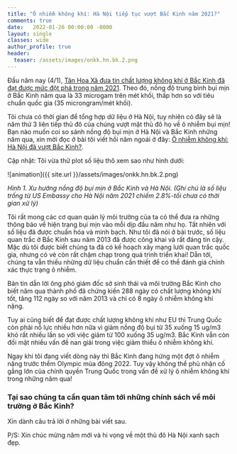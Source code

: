 ```yaml
---
title: "Ô nhiễm không khí: Hà Nội tiếp tục vượt Bắc Kinh năm 2021?"
comments: true
date:   2022-01-26 00:00:00 -0000
layout: single
classes: wide
author_profile: true
header:
  teaser: /assets/images/onkk.hn.bk.2.png
---
```


Đầu năm nay (4/1), [Tân Hoa Xã đưa tin chất lượng không khí ở Bắc Kinh đã đạt được mức đột phá trong năm 2021](http://www.xinhuanet.com/english/20220104/c5a0b79377684910ad50c5dc83db860c/c.html#:~:text=The%20city's%20average%20concentration%20of,bureau%2C%20told%20a%20press%20briefing.).
Theo đó, nồng độ trung bình bụi mịn ở Bắc Kinh năm qua là 33 microgam trên mét khối, thấp hơn so với tiêu chuẩn quốc gia (35 microngram/mét khối). 

Tôi chưa có thời gian để tổng hợp dữ liệu ở Hà Nội, tuy nhiên có đây sẽ là năm thứ 3 liên tiếp thủ đô của chúng vượt mặt thủ đô họ về ô nhiễm bụi mịn! Bạn nào muốn coi so sánh nồng độ bụi mịn ở Hà Nội và Bắc Kinh những năm qua, xin mời đọc ở bài tôi viết hồi năm ngoái ở đây: [Ô nhiễm không khí: Hà Nội đã vượt Bắc Kinh?](https://tuanvvu.github.io/onkk/2021-03-05-hanoi-backinh/).

Cập nhật: Tôi vừa thử plot số liệu thô xem sao như hình dưới:

![animation]({{ site.url }}/assets/images/onkk.hn.bk.2.png)

*Hình 1. Xu hướng nồng độ bụi mịn ở Bắc Kinh và Hà Nội. (Ghí chú là số liệu trống từ US Embassy cho Hà Nội năm 2021 chiếm 2.8%-tối chưa có thời gian xử lý)*

Tôi rất mong các cơ quan quản lý môi trường của ta có thể đưa ra những thông báo về hiện trạng bụi mịn vào mỗi dịp đầu năm như họ.
Tất nhiên với số liệu đã được chuẩn hóa và minh bạch. Như tôi đã nói ở bài trước, số liệu quan trắc ở Bắc Kinh sau năm 2013 đã được công khai và rất đáng tin cậy. Mặc dù tôi được biết chúng ta đã có kế hoạch xây mạng lưới quan trắc quốc gia, nhưng có vẻ còn rất chậm chạp trong quá trình triển khai! Dẫn tới, chúng ta vẫn thiếu những dữ liệu chuẩn cần thiết để có thể đánh giá chính xác thực trạng ô nhiễm.

Bản tin dẫn lời ông phó giám đốc sở sinh thái và môi trường Bắc Kinh cho biết năm qua thành phố đã chứng kiến 288 ngày có chất lượng không khí tốt, tăng 112 ngày so với năm 2013 và chỉ có 8 ngày ô nhiễm không khí nặng.

Tuy ai cũng biết để đạt được chất lượng không khí như EU thì Trung Quốc còn phải nỗ lực nhiều hơn nữa vì giảm nồng độ bụi từ 35 xuống 15 ug/m3 khó rất nhiều lần so với việc giảm từ 100 xuống 35 ug/m3. Bắc Kinh vẫn còn đối mặt nhiều vấn đề nan giải trong việc giảm thiểu ô nhiễm không khí. 

Ngay khi tôi đang viết dòng này thì Bắc Kinh đang hứng một đợt ô nhiễm nặng trước thềm Olympic mùa đông 2022.
Tuy vậy không thể phủ nhận cố gắng lớn của chính quyền Trung Quốc trong vấn đề xử lý ô nhiễm không khí trong những năm qua! 

### Tại sao chúng ta cần quan tâm tới những chính sách về môi trường ở Bắc Kinh?

Xin dành câu trả lời ở những bài viết sau. 

P/S: Xin chúc mừng năm mới và hi vọng về một thủ đô Hà Nội xanh sạch đẹp.
